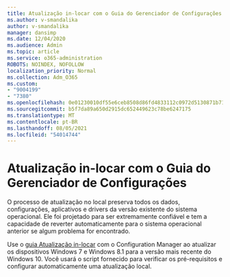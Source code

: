 ```yaml
---
title: Atualização in-locar com o Guia do Gerenciador de Configurações
ms.author: v-smandalika
author: v-smandalika
manager: dansimp
ms.date: 12/04/2020
ms.audience: Admin
ms.topic: article
ms.service: o365-administration
ROBOTS: NOINDEX, NOFOLLOW
localization_priority: Normal
ms.collection: Adm_O365
ms.custom:
- "9004199"
- "7380"
ms.openlocfilehash: 0e01230010df55e6ceb8508d86fd4833112c0972d5130871b717545d2b427170
ms.sourcegitcommit: b5f7da89a650d2915dc652449623c78be6247175
ms.translationtype: MT
ms.contentlocale: pt-BR
ms.lasthandoff: 08/05/2021
ms.locfileid: "54014744"
---
```

# <a name="in-place-upgrade-with-configuration-manager-guide"></a>Atualização in-locar com o Guia do Gerenciador de Configurações

O processo de atualização no local preserva todos os dados, configurações, aplicativos e drivers da versão existente do sistema operacional. Ele foi projetado para ser extremamente confiável e tem a capacidade de reverter automaticamente para o sistema operacional anterior se algum problema for encontrado.

Use o [guia Atualização in-locar](https://admin.microsoft.com/adminportal/home#/win10upgrade) com o Configuration Manager ao atualizar os dispositivos Windows 7 e Windows 8.1 para a versão mais recente do Windows 10. Você usará o script fornecido para verificar os pré-requisitos e configurar automaticamente uma atualização local.